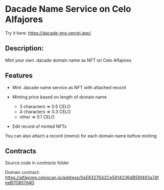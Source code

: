 # Dacade Name Service on Celo Alfajores
Try it here: https://dacade-ens.vercel.app/
## Description:
Mint your own .dacade domain name as NFT on Celo Alfajores

## Features
- Mint .dacade name service as NFT with attached record

- Minting price based on length of domain name
    - 3 characters => 0.5 CELO
    - 4 characters => 0.3 CELO
    - other => 0.1 CELO

- Edit record of minted NFTs

You can also attach a record (memo) for each domain name before minting
## Contracts
Source code in <i>contracts</i> folder

Domain contract: https://alfajores.celoscan.io/address/0xE8327642Ce5614236dB56f493a74feeB7D857d4D